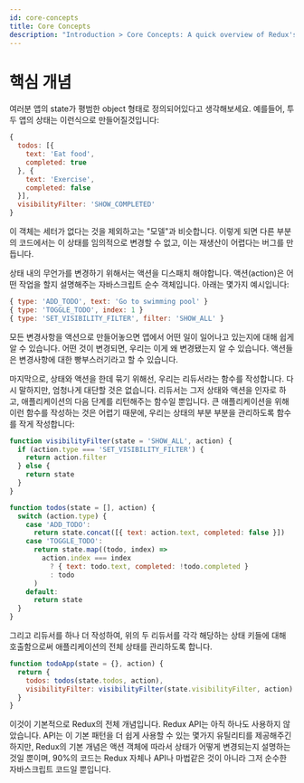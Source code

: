 ```yaml
---
id: core-concepts
title: Core Concepts
description: "Introduction > Core Concepts: A quick overview of Redux's key idea, reducer functions"
---
```


# 핵심 개념

여러분 앱의 state가 평범한 object 형태로 정의되어있다고 생각해보세요. 예를들어, 투두 앱의 상태는 이런식으로 만들어질것입니다:

```js
{
  todos: [{
    text: 'Eat food',
    completed: true
  }, {
    text: 'Exercise',
    completed: false
  }],
  visibilityFilter: 'SHOW_COMPLETED'
}
```

이 객체는 세터가 없다는 것을 제외하고는 "모델"과 비슷합니다. 이렇게 되면 다른 부분의 코드에서는 이 상태를 임의적으로 변경할 수 없고, 이는 재생산이 어렵다는 버그를 만듭니다.

상태 내의 무언가를 변경하기 위해서는 액션을 디스패치 해야합니다. 액션(action)은 어떤 작업을 할지 설명해주는 자바스크립트 순수 객체입니다. 아래는 몇가지 예시입니다:

```js
{ type: 'ADD_TODO', text: 'Go to swimming pool' }
{ type: 'TOGGLE_TODO', index: 1 }
{ type: 'SET_VISIBILITY_FILTER', filter: 'SHOW_ALL' }
```

모든 변경사항을 액션으로 만들어놓으면 앱에서 어떤 일이 일어나고 있는지에 대해 쉽게 알 수 있습니다. 어떤 것이 변경되면, 우리는 이게 왜 변경됐는지 알 수 있습니다. 액션들은 변경사항에 대한 빵부스러기라고 할 수 있습니다.

마지막으로, 상태와 액션을 한데 묶기 위해선, 우리는 리듀서라는 함수를 작성합니다. 다시 말하지만, 엄청나게 대단할 것은 없습니다. 리듀서는 그저 상태와 액션을 인자로 하고, 애플리케이션의 다음 단계를 리턴해주는 함수일 뿐입니다.
큰 애플리케이션을 위해 이런 함수를 작성하는 것은 어렵기 때문에, 우리는 상태의 부분 부분을 관리하도록 함수를 작게 작성합니다:

```js
function visibilityFilter(state = 'SHOW_ALL', action) {
  if (action.type === 'SET_VISIBILITY_FILTER') {
    return action.filter
  } else {
    return state
  }
}

function todos(state = [], action) {
  switch (action.type) {
    case 'ADD_TODO':
      return state.concat([{ text: action.text, completed: false }])
    case 'TOGGLE_TODO':
      return state.map((todo, index) =>
        action.index === index
          ? { text: todo.text, completed: !todo.completed }
          : todo
      )
    default:
      return state
  }
}
```

그리고 리듀서를 하나 더 작성하여, 위의 두 리듀서를 각각 해당하는 상태 키들에 대해 호출함으로써 애플리케이션의 전체 상태를 관리하도록 합니다.

```js
function todoApp(state = {}, action) {
  return {
    todos: todos(state.todos, action),
    visibilityFilter: visibilityFilter(state.visibilityFilter, action)
  }
}
```
이것이 기본적으로 Redux의 전체 개념입니다. Redux API는 아직 하나도 사용하지 않았습니다. API는 이 기본 패턴을 더 쉽게 사용할 수 있는 몇가지 유틸리티를 제공해주긴 하지만, Redux의 기본 개념은 액션 객체에 따라서 상태가 어떻게 변경되는지 설명하는것일 뿐이며, 90%의 코드는 Redux 자체나 API나 마법같은 것이 아니라 그저 순수한 자바스크립트 코드일 뿐입니다.
